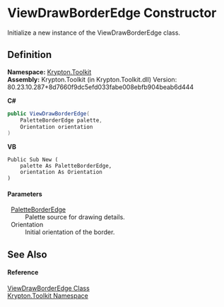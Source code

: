 # ViewDrawBorderEdge Constructor


Initialize a new instance of the ViewDrawBorderEdge class.



## Definition
**Namespace:** <a href="79d2eac2-21f4-54ff-7552-b20c33c30600.md">Krypton.Toolkit</a>  
**Assembly:** Krypton.Toolkit (in Krypton.Toolkit.dll) Version: 80.23.10.287+8d7660f9dc5efd033fabe008ebfb904beab6d444

**C#**
``` C#
public ViewDrawBorderEdge(
	PaletteBorderEdge palette,
	Orientation orientation
)
```
**VB**
``` VB
Public Sub New ( 
	palette As PaletteBorderEdge,
	orientation As Orientation
)
```



#### Parameters
<dl><dt>  <a href="05391e7f-714a-6206-51d4-45aaec6f1e8b.md">PaletteBorderEdge</a></dt><dd>Palette source for drawing details.</dd><dt>  Orientation</dt><dd>Initial orientation of the border.</dd></dl>

## See Also


#### Reference
<a href="563f9cd9-f7c9-a2fb-0782-160a69b7a343.md">ViewDrawBorderEdge Class</a>  
<a href="79d2eac2-21f4-54ff-7552-b20c33c30600.md">Krypton.Toolkit Namespace</a>  
